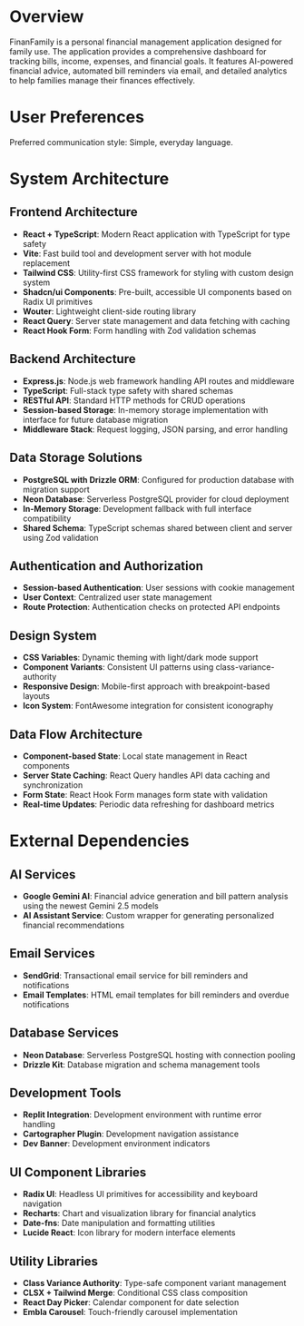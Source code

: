 # Overview

FinanFamily is a personal financial management application designed for family use. The application provides a comprehensive dashboard for tracking bills, income, expenses, and financial goals. It features AI-powered financial advice, automated bill reminders via email, and detailed analytics to help families manage their finances effectively.

# User Preferences

Preferred communication style: Simple, everyday language.

# System Architecture

## Frontend Architecture
- **React + TypeScript**: Modern React application with TypeScript for type safety
- **Vite**: Fast build tool and development server with hot module replacement
- **Tailwind CSS**: Utility-first CSS framework for styling with custom design system
- **Shadcn/ui Components**: Pre-built, accessible UI components based on Radix UI primitives
- **Wouter**: Lightweight client-side routing library
- **React Query**: Server state management and data fetching with caching
- **React Hook Form**: Form handling with Zod validation schemas

## Backend Architecture
- **Express.js**: Node.js web framework handling API routes and middleware
- **TypeScript**: Full-stack type safety with shared schemas
- **RESTful API**: Standard HTTP methods for CRUD operations
- **Session-based Storage**: In-memory storage implementation with interface for future database migration
- **Middleware Stack**: Request logging, JSON parsing, and error handling

## Data Storage Solutions
- **PostgreSQL with Drizzle ORM**: Configured for production database with migration support
- **Neon Database**: Serverless PostgreSQL provider for cloud deployment
- **In-Memory Storage**: Development fallback with full interface compatibility
- **Shared Schema**: TypeScript schemas shared between client and server using Zod validation

## Authentication and Authorization
- **Session-based Authentication**: User sessions with cookie management
- **User Context**: Centralized user state management
- **Route Protection**: Authentication checks on protected API endpoints

## Design System
- **CSS Variables**: Dynamic theming with light/dark mode support
- **Component Variants**: Consistent UI patterns using class-variance-authority
- **Responsive Design**: Mobile-first approach with breakpoint-based layouts
- **Icon System**: FontAwesome integration for consistent iconography

## Data Flow Architecture
- **Component-based State**: Local state management in React components
- **Server State Caching**: React Query handles API data caching and synchronization
- **Form State**: React Hook Form manages form state with validation
- **Real-time Updates**: Periodic data refreshing for dashboard metrics

# External Dependencies

## AI Services
- **Google Gemini AI**: Financial advice generation and bill pattern analysis using the newest Gemini 2.5 models
- **AI Assistant Service**: Custom wrapper for generating personalized financial recommendations

## Email Services
- **SendGrid**: Transactional email service for bill reminders and notifications
- **Email Templates**: HTML email templates for bill reminders and overdue notifications

## Database Services
- **Neon Database**: Serverless PostgreSQL hosting with connection pooling
- **Drizzle Kit**: Database migration and schema management tools

## Development Tools
- **Replit Integration**: Development environment with runtime error handling
- **Cartographer Plugin**: Development navigation assistance
- **Dev Banner**: Development environment indicators

## UI Component Libraries
- **Radix UI**: Headless UI primitives for accessibility and keyboard navigation
- **Recharts**: Chart and visualization library for financial analytics
- **Date-fns**: Date manipulation and formatting utilities
- **Lucide React**: Icon library for modern interface elements

## Utility Libraries
- **Class Variance Authority**: Type-safe component variant management
- **CLSX + Tailwind Merge**: Conditional CSS class composition
- **React Day Picker**: Calendar component for date selection
- **Embla Carousel**: Touch-friendly carousel implementation